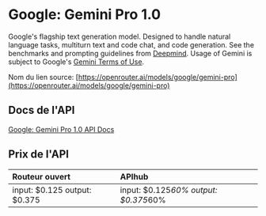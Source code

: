 # Google: Gemini Pro 1.0

Google's flagship text generation model. Designed to handle natural language tasks, multiturn text and code chat, and code generation.
See the benchmarks and prompting guidelines from [Deepmind](https://deepmind.google/technologies/gemini/).
Usage of Gemini is subject to Google's [Gemini Terms of Use](https://ai.google.dev/terms).

Nom du lien source: [https://openrouter.ai/models/google/gemini-pro](https://openrouter.ai/models/google/gemini-pro)

## Docs de l'API

[Google: Gemini Pro 1.0 API Docs](../apis/fr/Google:_Gemini_Pro_1.0.md)

## Prix de l'API

| Routeur ouvert | APIhub |
|:---|:---|
| input: $0.125 output: $0.375 | input: $0.125*60% output: $0.375*60% |
